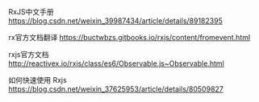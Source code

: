 RxJS中文手册
https://blog.csdn.net/weixin_39987434/article/details/89182395


rx官方文档翻译 
https://buctwbzs.gitbooks.io/rxjs/content/fromevent.html


rxjs官方文档
http://reactivex.io/rxjs/class/es6/Observable.js~Observable.html

如何快速使用 Rxjs
https://blog.csdn.net/weixin_37625953/article/details/80509827